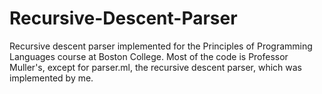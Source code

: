 # Recursive-Descent-Parser

Recursive descent parser implemented for the Principles of Programming Languages course at Boston College. 
Most of the code is Professor Muller's, except for parser.ml, the recursive descent parser, which was implemented by me. 
